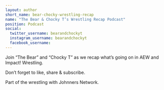 ```yaml
---
layout: author
short_name: bear-chocky-wrestling-recap
name: "The Bear & Chocky T’s Wrestling Recap Podcast"
position: Podcast
social:
  twitter_username: bearandchockyt
  instagram_username: bearandchockyt
  facebook_username:
---
```

Join “The Bear” and “Chocky T” as we recap what’s going on in AEW and Impact! Wrestling.

Don’t forget to like, share & subscribe.

Part of the wrestling with Johnners Network.
